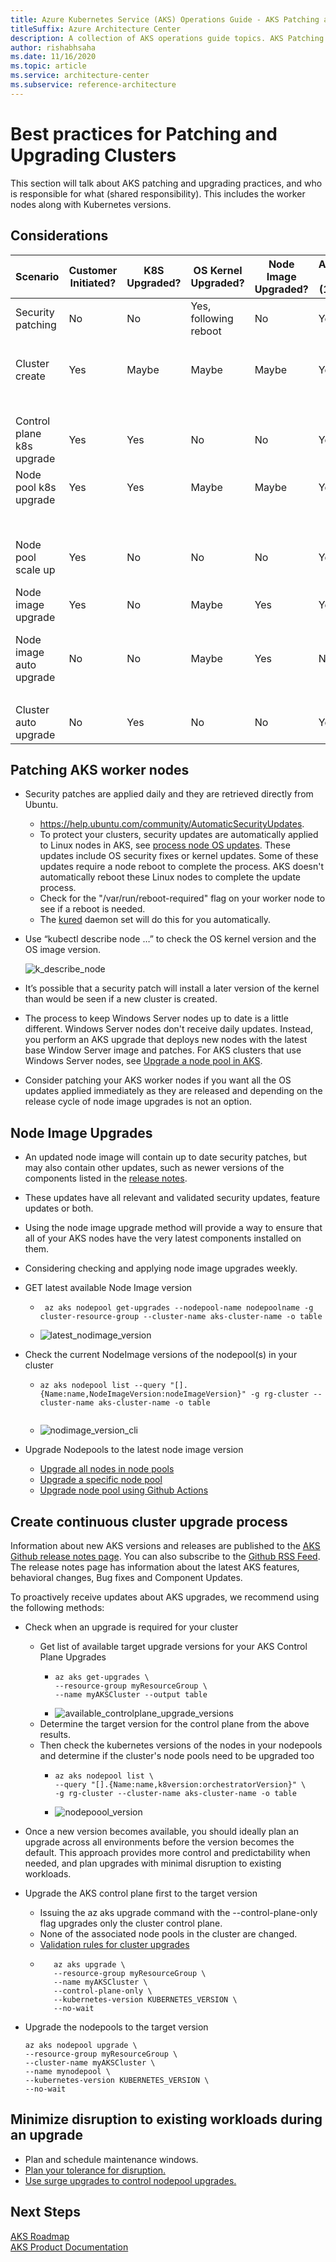 ```yaml
---
title: Azure Kubernetes Service (AKS) Operations Guide - AKS Patching and Upgrading
titleSuffix: Azure Architecture Center
description: A collection of AKS operations guide topics. AKS Patching and Upgrading.
author: rishabhsaha
ms.date: 11/16/2020
ms.topic: article
ms.service: architecture-center
ms.subservice: reference-architecture
---
```


# Best practices for Patching and Upgrading Clusters

This section will talk about AKS patching and upgrading practices, and who is responsible for what (shared responsibility). This includes the worker nodes along with Kubernetes versions.

## Considerations
 | Scenario                  | Customer Initiated? | K8S Upgraded? | OS Kernel Upgraded?    | Node Image Upgraded? | Available Today (12/08)?  | Notes                                                                                                                                                                                              |
|---------------------------|---------------------|---------------|------------------------|----------------------|--------------------------|----------------------------------------------------------------------------------------------------------------------------------------------------------------------------------------------------|
| Security patching         | No                  | No            | Yes, following reboot  | No                   | Yes                      | https://help.ubuntu.com/community/AutomaticSecurityUpdates                                                                                                                                         |
|                           |                     |               |                        |                      |                          | https://docs.microsoft.com/azure/aks/node-updates-kured                                                                                                                                      |
| Cluster create            | Yes                 | Maybe         | Maybe                  | Maybe                | Yes                      | The node image will be upgraded relative to an existing cluster if a new release is available.                                                                                                     |
|                           |                     |               |                        |                      |                          | The OS kernel will be upgraded if an updated node image is released and it uses an updated kernel.                                                                                                 |
| Control plane k8s upgrade | Yes                 | Yes           | No                     | No                   | Yes                      | Upgrading the k8s version on the control plane only does not upgrade the OS kernel or node image.                                                                                                  |
| Node pool k8s upgrade     | Yes                 | Yes           | Maybe                  | Maybe                | Yes                      | The node image will be upgraded if a new release is available.                                                                                                                                     |
|                           |                     |               |                        |                      |                          | The OS kernel will be upgraded if an updated node image is released and it uses an updated kernel.                                                                                                 |
| Node pool scale up        | Yes                 | No            | No                     | No                   | Yes                      | Node scale up uses the model associated with the VMSS when it was created.  The OS kernel will get upgraded once security patches are applied the node is rebooted.                                |
| Node image upgrade        | Yes                 | No            | Maybe                  | Yes                  | Yes                       | The OS kernel will be upgraded if an updated node image is released and it uses an updated kernel.  The agent pool get upgrade profile API can be used to determine the latest node image version.                                                                                                                                                                                                                                                          
| Node image auto upgrade   | No                  | No            | Maybe                  | Yes                  | No                       | The OS kernel will be upgraded if an updated node image is released and it uses an updated kernel.                                                                                                 |
|                           |                     |               |                        |                      |                          | Planned - https://github.com/Azure/AKS/issues/1486                                                                                                                                                 |
| Cluster auto upgrade      | No                  | Yes           | No                     | No                   | Yes                       | In Preview - https://docs.microsoft.com/azure/aks/upgrade-cluster#set-auto-upgrade-channel-preview                                                                                                                                              |


## Patching AKS worker nodes
* Security patches are applied daily and they are retrieved directly from Ubuntu.
    * https://help.ubuntu.com/community/AutomaticSecurityUpdates. 
    * To protect your clusters, security updates are automatically applied to Linux nodes in AKS, see [process node OS updates](https://docs.microsoft.com/azure/aks/node-updates-kured). These updates include OS security fixes or kernel updates. Some of these updates require a node reboot to complete the process. AKS doesn't automatically reboot these Linux nodes to complete the update process.
    * Check for the "/var/run/reboot-required" flag on your worker node to see if a reboot is needed.
    * The [kured](https://docs.microsoft.com/azure/aks/node-updates-kured) daemon set will do this for you automatically.
* Use “kubectl describe node …” to check the OS kernel version and the OS image version.

    ![k_describe_node](images/os_kernel_image_version.png)
* It’s possible that a security patch will install a later version of the kernel than would be seen if a new cluster is created.
* The process to keep Windows Server nodes up to date is a little different. Windows Server nodes don't receive daily updates. Instead, you perform an AKS upgrade that deploys new nodes with the latest base Window Server image and patches. For AKS clusters that use Windows Server nodes, see [Upgrade a node pool in AKS](https://docs.microsoft.com/azure/aks/use-multiple-node-pools#upgrade-a-node-pool).
* Consider patching your AKS worker nodes if you want all the OS updates applied immediately as they are released and depending on the release cycle of node image upgrades is not an option.


## Node Image Upgrades

 * An updated node image will contain up to date security patches, but may also contain other updates, such as newer versions of the components listed in the [release notes](https://github.com/Azure/AKS/releases). 
 * These updates have all relevant and validated security updates, feature updates or both.
 * Using the node image upgrade method will provide a way to ensure that all of your AKS nodes have the very latest components installed on them.
 * Considering checking and applying node image upgrades weekly.

* GET latest available Node Image version
    * ```
       az aks nodepool get-upgrades --nodepool-name nodepoolname -g cluster-resource-group --cluster-name aks-cluster-name -o table
      ```
    * ![latest_nodimage_version](images/latest_node_image_version.png)
* Check the current NodeImage versions of the nodepool(s) in your cluster
    * ```
      az aks nodepool list --query "[].{Name:name,NodeImageVersion:nodeImageVersion}" -g rg-cluster --cluster-name aks-cluster-name -o table
    
    * ![nodimage_version_cli](images/nodeimage_versions_cli.png)
* Upgrade Nodepools to the latest node image version
    * [Upgrade all nodes in node pools](https://docs.microsoft.com/azure/aks/node-image-upgrade#upgrade-all-nodes-in-all-node-pools)
    * [Upgrade a specific node pool](https://docs.microsoft.com/azure/aks/node-image-upgrade#upgrade-a-specific-node-pool)
    * [Upgrade node pool using Github Actions](https://docs.microsoft.com/azure/aks/node-upgrade-github-actions)



## Create continuous cluster upgrade process
Information about new AKS versions and releases are published to the [AKS Github release notes page](https://github.com/Azure/AKS/releases). You can also subscribe to the [Github RSS Feed](https://github.com/Azure/AKS/releases.atom). The release notes page has information about the latest AKS features, behavioral changes, Bug fixes and Component Updates.

To proactively receive updates about AKS upgrades, we recommend using the following methods:

* Check when an upgrade is required for your cluster
    * Get list of available target upgrade versions for your AKS Control Plane Upgrades
        * ```
          az aks get-upgrades \
          --resource-group myResourceGroup \
          --name myAKSCluster --output table 
          ```
        * ![available_controlplane_upgrade_versions](images/available_cp_upgrade_versions.png)
    * Determine the target version for the control plane from the above results.
    * Then check the kubernetes versions of the nodes in your nodepools and determine if the cluster's node pools need to be upgraded too
        * ```
          az aks nodepool list \  
          --query "[].{Name:name,k8version:orchestratorVersion}" \  
          -g rg-cluster --cluster-name aks-cluster-name -o table
          ```
        * ![nodepoool_version](images/nodepool_versions.png)


* Once a new version becomes available, you should ideally plan an upgrade across all environments before the version becomes the default. This approach provides more control and predictability when needed, and plan upgrades with minimal disruption to existing workloads.
* Upgrade the AKS  control plane first to the target version
   * Issuing the az aks upgrade command with the --control-plane-only flag upgrades only the cluster control plane. 
   * None of the associated node pools in the cluster are changed.
   * [Validation rules for cluster upgrades](https://docs.microsoft.com/azure/aks/use-multiple-node-pools#validation-rules-for-upgrades)
   * ```
        az aks upgrade \
        --resource-group myResourceGroup \  
        --name myAKSCluster \ 
        --control-plane-only \  
        --kubernetes-version KUBERNETES_VERSION \  
        --no-wait
     ```
* Upgrade the nodepools to the target version
    ```
    az aks nodepool upgrade \
    --resource-group myResourceGroup \
    --cluster-name myAKSCluster \
    --name mynodepool \
    --kubernetes-version KUBERNETES_VERSION \
    --no-wait
    ```

## Minimize disruption to existing workloads during an upgrade
* Plan and schedule maintenance windows.
* [Plan your tolerance for disruption.](https://kubernetes.io/docs/tasks/run-application/configure-pdb/)
* [Use surge upgrades to control nodepool upgrades.](https://docs.microsoft.com/azure/aks/upgrade-cluster#customize-node-surge-upgrade)

## Next Steps

[AKS Roadmap](https://aka.ms/aks/roadmap)  
[AKS Product Documentation](/azure/aks)